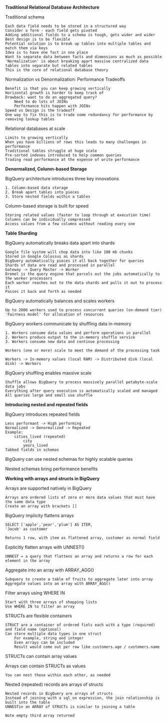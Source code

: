**Traditional Relational Database Architecture**

Traditional schema

	Each data field needs to be stored in a structured way
	Consider a form - each field gets pivoted
	Adding additional fields to a schema is tough, gets wider and wider
	Best design is to be flexible
	Potential solution is to break up tables into multiple tables and match them via keys
	Idea is to have one fact in one place
	Want to separate data between facts and dimensions as much as possible
	'Normalization' is about breaking apart massive centralized data tables into separate but related tables
	This is the core of relational database theory
	
Normalization vs Denormalization: Performance Tradeoffs

	Benefit is that you can keep growing vertically
	Horizontal growth is harder to keep track of
	Drawback: want to do an aggregated query? 
		Need to do lots of JOINs
		Performance hits happen with JOINs
	Speed vs Design is the tradeoff
	One way to fix this is to trade some redundancy for performance by removing lookup tables
	
Relational databases at scale

	Limits to growing vertically
	When you have billions of rows this leads to many challenges in performance
	Traditional tables struggle at huge scale
	Pre-sorted indexes introduced to help common queries
	Trading read performance at the expense of write performance
	
**Denormalized, Column-based Storage**

BigQuery architecture introduces three key innovations

	1. Column-based data storage
	2. Break apart tables into pieces
	3. Store nested fields within a tables
	
Column-based storage is built for speed

	Storing related values (faster to loop through at execution time)
	Columns can be individually compressed
	Access values from a few columns without reading every one
	
**Table Sharding**

BigQuery automatically breaks data apart into shards

	Google file system will chop data into like 100 mb chunks
	Stored in Google Colossus as shards
	BigQuery automatically pieces it all back together for queries
	Shards of data are read and processed in parallel
	Gateway -> Query Master -> Worker
	Dremel is the query engine that parcels out the jobs automatically to the worker processors
	Each worker reaches out to the data shards and pulls it out to process it
	Passes it back and forth as needed
	
BigQuery automatically balances and scales workers

	Up to 2000 workers used to process concurrent queries (on-demand tier)
	'Fairness model' for allocation of resources

BigQuery workers communicate by shuffling data in-memory

	1. Workers consume data values and perform operations in parallel
	2. Workers produce output to the in-memory shuffle service
	3. Workers consume new data and continue processing
	
	Workers (one or more) scale to meet the demand of the processing task
	
	Workers -> In-memory values (local RAM) -> Distributed disk (local disk) -> Workers
	
BigQuery shuffling enables massive scale

	Shuffle allows BigQuery to process massively parallel petabyte-scale data jobs
	Everything after query execution is automatically scaled and managed
	All queries large and small use shuffle
	
**Introducing nested and repeated fields**

BigQuery introduces repeated fields

	Less performant -> High performing
	Normalized -> Denormalized -> Repeated
	Example:
		cities_lived (repeated)
			city
			years_lived
	Tabbed fields in schemas

BigQuery can use nested schemas for highly scalable queries

Nested schemas bring performance benefits

**Working with arrays and structs in BigQuery**

Arrays are supported natively in BigQuery

	Arrays are ordered lists of zero or more data values that must have the same data type
	Create an array with brackets []

BigQuery implicity flattens arrays

	SELECT ['apple','pear','plum'] AS ITEM,
	'Jacob' as customer
	
	Returns 1 row, with item as flattened array, customer as normal field
	
Explicitly flatten arrays with UNNEST()

	UNNEST = a query that flattens an array and returns a row for each element in the array
	
Aggregate into an array with ARRAY_AGG()
	
	Subquery to create a table of fruits to aggregate later into array
	Aggregate values into an array with ARRAY_AGG()

Filter arrays using WHERE IN

	Start with three arrays of shopping lists
	Use WHERE IN to filter an array
	
STRUCTs are flexible containers

	STRUCT are a container of ordered fiels each with a type (required) and field name (optional)
	Can store multiple data types in one struct
		For example, string and integer
		Even arrays can be included
		Result would come out per row like customers.age / customers.name
	
STRUCTs can contain array values

Arrays can contain STRUCTs as values

	You can nest these within each other, as needed
	
Nested (repeated) records are arrays of structs

	Nested records in BigQuery are arrays of structs
	Instead of joining with a sql_on expression, the join relationship is built into the table
	UNNESTin an ARRAY of STRUCTs is similar to joining a table
	
	Note empty third array returned

	
	